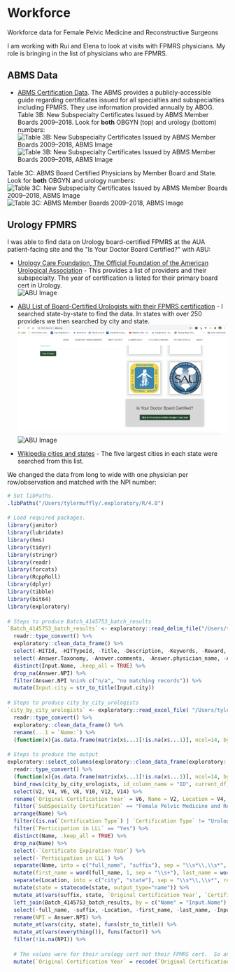 # Workforce
Workforce data for Female Pelvic Medicine and Reconstructive Surgeons


I am working with Rui and Elena to look at visits with FPMRS physicians.  My role is bringing in the list of physicians who are FPMRS.  

## ABMS Data
* [ABMS Certification Data](https://www.dropbox.com/s/8bdf0z7eyd2yea7/abms-board-certification-report-2018-2019.pdf?raw=1).  The ABMS provides a publicly-accessible guide regarding certificates issued for all specialties and subspecialties including FPMRS.  They use information provided annually by ABOG.  Table 3B: New Subspecialty Certificates Issued by ABMS Member Boards 2009–2018.  Look for **both** OBGYN (top) and urology (bottom) numbers:
![Table 3B: New Subspecialty Certificates Issued by ABMS Member Boards 2009–2018, ABMS Image](https://www.dropbox.com/s/100lktrzhj0d99x/abms.png?raw=1)
![Table 3B: New Subspecialty Certificates Issued by ABMS Member Boards 2009–2018, ABMS Image](https://www.dropbox.com/s/6ewvkwi0r4hwvft/abms_urology.png?raw=1)

Table 3C: ABMS Board Certified Physicians by Member Board and State.  Look for **both** OBGYN and urology numbers:
![Table 3C: New Subspecialty Certificates Issued by ABMS Member Boards 2009–2018, ABMS Image](https://www.dropbox.com/s/tof4ohpq3527vg4/ABMS%20by%20state.png?raw=1)
![Table 3C: ABMS Member Boards 2009–2018, ABMS Image](https://www.dropbox.com/s/1xench4g6z6qtel/ABMS%20by%20state%20urology.png?raw=1)

## Urology FPMRS
I was able to find data on Urology board-certified FPMRS at the AUA patient-facing site and the "Is Your Doctor Board Certified?" with ABU:

* [Urology Care Foundation, The Official Foundation of the American Urological Association](https://www.urologyhealth.org/find-a-urologist) - This provides a list of providers and their subspecialty.  The year of certification is listed for their primary board cert in Urology.  
![ABU Image](https://www.dropbox.com/s/4m00ycj9ch73yfw/AUA_find.png?raw=1)

* [ABU List of Board-Certified Urologists with their FPMRS certification](https://www.abu.org/diplomatesearch) - I searched state-by-state to find the data.  In states with over 250 providers we then searched by city and state.  
![ABU Image](https://github.com/mufflyt/Workforce/blob/master/images/ABU.png)
![ABU Image](https://www.dropbox.com/s/6kttw8bvmc5e7yg/ABU_Search.png?raw=1)

* [Wikipedia cities and states](https://en.wikipedia.org/wiki/List_of_largest_cities_of_U.S._states_and_territories_by_population) - The five largest cities in each state were searched from this list.  

We changed the data from long to wide with one physician per row/observation and matched with the NPI number:  
```r
# Set libPaths.
.libPaths("/Users/tylermuffly/.exploratory/R/4.0")

# Load required packages.
library(janitor)
library(lubridate)
library(hms)
library(tidyr)
library(stringr)
library(readr)
library(forcats)
library(RcppRoll)
library(dplyr)
library(tibble)
library(bit64)
library(exploratory)

# Steps to produce Batch_4145753_batch_results
`Batch_4145753_batch_results` <- exploratory::read_delim_file("/Users/tylermuffly/Dropbox (Personal)/workforce/Rui_Project/Urology/From_mturk/Batch_4145753_batch_results (completed).csv" , ",", quote = "\"", skip = 0 , col_names = TRUE , na = c('','NA') , locale=readr::locale(encoding = "UTF-8", decimal_mark = ".", tz = "America/New_York", grouping_mark = "," ), trim_ws = TRUE , progress = FALSE) %>%
  readr::type_convert() %>%
  exploratory::clean_data_frame() %>%
  select(-HITId, -HITTypeId, -Title, -Description, -Keywords, -Reward, -CreationTime, -MaxAssignments, -RequesterAnnotation, -AssignmentDurationInSeconds, -AutoApprovalDelayInSeconds, -Expiration, -NumberOfSimilarHITs, -LifetimeInSeconds, -AssignmentId, -WorkerId, -AssignmentStatus, -AcceptTime, -SubmitTime, -AutoApprovalTime, -ApprovalTime, -RejectionTime, -RequesterFeedback, -WorkTimeInSeconds, -LifetimeApprovalRate, -Last30DaysApprovalRate, -Last7DaysApprovalRate) %>%
  select(-Answer.Taxonomy, -Answer.comments, -Answer.physician_name, -Approve, -Reject) %>%
  distinct(Input.Name, .keep_all = TRUE) %>%
  drop_na(Answer.NPI) %>%
  filter(Answer.NPI %nin% c("n/a", "no matching records")) %>%
  mutate(Input.city = str_to_title(Input.city))

# Steps to produce city_by_city_urologists
`city_by_city_urologists` <- exploratory::read_excel_file( "/Users/tylermuffly/Dropbox (Personal)/workforce/Rui_Project/Urology/city-by-city-urologists.xlsx", sheet = "Sheet1", na = c('','NA'), skip=0, col_names=TRUE, trim_ws=TRUE, tzone='America/New_York') %>%
  readr::type_convert() %>%
  exploratory::clean_data_frame() %>%
  rename(...1 = `Name:`) %>%
  (function(x){as.data.frame(matrix(x$...1[!is.na(x$...1)], ncol=14, byrow=TRUE))})

# Steps to produce the output
exploratory::select_columns(exploratory::clean_data_frame(exploratory::read_excel_file( "/Users/tylermuffly/Desktop/urology without suffixes.xlsx", sheet = "Sheet1", na = c('','NA'), skip=0, col_names=FALSE, trim_ws=TRUE, tzone='America/Los_Angeles')),"...1") %>%
  readr::type_convert() %>%
  (function(x){as.data.frame(matrix(x$...1[!is.na(x$...1)], ncol=14, byrow=TRUE))}) %>%
  bind_rows(city_by_city_urologists, id_column_name = "ID", current_df_name = "urology_1", force_data_type = TRUE) %>%
  select(V2, V4, V6, V8, V10, V12, V14) %>%
  rename(`Original Certification Year` = V6, Name = V2, Location = V4, `Certification Type` = V8, `SubSpecialty Certification` = V10, `Certificate Expiration Year` = V12, `Perticipation in LLL` = V14) %>%
  filter(`SubSpecialty Certification` == "Female Pelvic Medicine and Reconstructive Surgery") %>%
  arrange(Name) %>%
  filter((is.na(`Certification Type`) | `Certification Type` != "Urology — Retired")) %>%
  filter(`Perticipation in LLL` == "Yes") %>%
  distinct(Name, .keep_all = TRUE) %>%
  drop_na(Name) %>%
  select(-`Certificate Expiration Year`) %>%
  select(-`Perticipation in LLL`) %>%
  separate(Name, into = c("full_name", "suffix"), sep = "\\s*\\,\\s*", remove = FALSE, convert = TRUE) %>%
  mutate(first_name = word(full_name, 1, sep = "\\s+"), last_name = word(full_name, -1, sep = "\\s+")) %>%
  separate(Location, into = c("city", "state"), sep = "\\s*\\,\\s*", remove = FALSE, convert = TRUE) %>%
  mutate(state = statecode(state, output_type="name")) %>%
  mutate_at(vars(suffix, state, `Original Certification Year`, `Certification Type`, `SubSpecialty Certification`), funs(factor)) %>%
  left_join(Batch_4145753_batch_results, by = c("Name" = "Input.Name"), ignorecase=TRUE) %>%
  select(-full_name, -suffix, -Location, -first_name, -last_name, -Input.full_name, -Input.suffix, -Input.Location, -Input.city, -Input.state, -Input.Original_Certification_Year, -Input.Certification_Type, -Input.SubSpecialty_Certification, -Input.first_name, -Input.last_name, -Answer.State) %>%
  rename(NPI = Answer.NPI) %>%
  mutate_at(vars(city, state), funs(str_to_title)) %>%
  mutate_at(vars(everything()), funs(factor)) %>%
  filter(!is.na(NPI)) %>%
  
  # The values were for their urology cert not their FPMRS cert.  So anyone before 2013 I said was grandfathered in during 2013.  
  mutate(`Original Certification Year` = recode(`Original Certification Year`, "2004" = "2013", "2011" = "2013", "2012" = "2013", "2018" = "2018", "2007" = "2013", "1997" = "2013", "2002" = "2013", "2005" = "2013", "2006" = "2013", "1994" = "2013", "2010" = "2013", "1998" = "2013", "2008" = "2013", "1987" = "2013", "1999" = "2013", "1984" = "2013", "2009" = "2013", "2001" = "2013", "2003" = "2013", "1990" = "2013", "1993" = "2013", "2013" = "2013", "2000" = "2013", "1995" = "2013", "1992" = "2013", "1988" = "2013", "1982" = "2013", "1996" = "2013", "1991" = "2013"))
```

